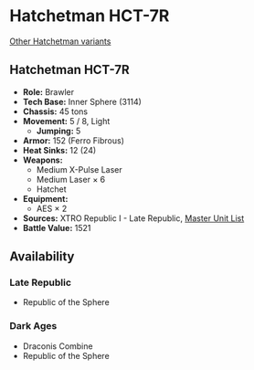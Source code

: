 # Hatchetman HCT-7R

[Other Hatchetman variants](../hatchetman.md)

## Hatchetman HCT-7R
- **Role:** Brawler
- **Tech Base:** Inner Sphere (3114)
- **Chassis:** 45 tons
- **Movement:** 5 / 8, Light
  - **Jumping:** 5
- **Armor:** 152 (Ferro Fibrous)
- **Heat Sinks:** 12 (24)
- **Weapons:**
  - Medium X-Pulse Laser
  - Medium Laser × 6
  - Hatchet
- **Equipment:**
  - AES × 2
- **Sources:** XTRO Republic I - Late Republic, [Master Unit List](http://masterunitlist.info/Unit/Details/7295/hatchetman-hct-7r)
- **Battle Value:** 1521

## Availability

### Late Republic
- Republic of the Sphere

### Dark Ages
- Draconis Combine
- Republic of the Sphere

